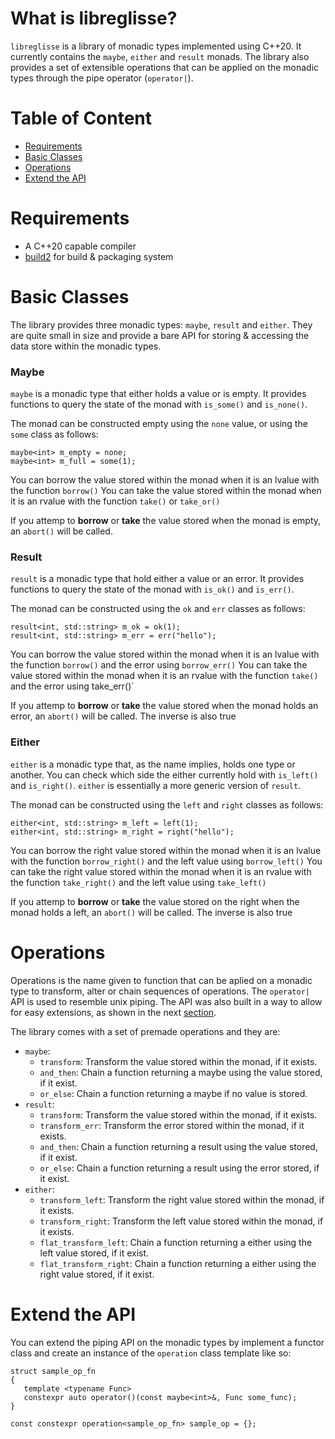# What is libreglisse?

`libreglisse` is a library of monadic types implemented using C++20. It currently contains the `maybe`, `either` and `result` monads.
The library also provides a set of extensible operations that can be applied on the monadic types through the pipe
operator (`operator|`).

# Table of Content
* [Requirements](#requirements)
* [Basic Classes](#basic-classes)
* [Operations](#operations)
* [Extend the API](#extend-the-api)

# Requirements

* A C++20 capable compiler
* [build2](https://build2.org/) for build & packaging system

# Basic Classes

The library provides three monadic types: `maybe`, `result` and `either`. They are quite small in size and provide a
bare API for storing & accessing the data store within the monadic types.

### Maybe

`maybe` is a monadic type that either holds a value or is empty. It provides functions to query the state of the monad
with `is_some()` and `is_none()`. 

The monad can be constructed empty using the `none` value, or using the `some` class as follows:
```
maybe<int> m_empty = none;
maybe<int> m_full = some(1);
```

You can borrow the value stored within the monad when it is an lvalue with the function `borrow()`
You can take the value stored within the monad when it is an rvalue with the function `take()` or `take_or()`

If you attemp to **borrow** or **take** the value stored when the monad is empty, an `abort()` will be called. 

### Result

`result` is a monadic type that hold either a value or an error. It provides functions to query the state of the monad
with `is_ok()` and `is_err()`.

The monad can be constructed using the `ok` and `err` classes as follows:
```
result<int, std::string> m_ok = ok(1);
result<int, std::string> m_err = err("hello");
```

You can borrow the value stored within the monad when it is an lvalue with the function `borrow()` and the error using
`borrow_err()`
You can take the value stored within the monad when it is an rvalue with the function `take()` and the error using
take_err()`

If you attemp to **borrow** or **take** the value stored when the monad holds an error, an `abort()` will be called. The
inverse is also true

### Either

`either` is a monadic type that, as the name implies, holds one type or another. You can check which side the either
currently hold with `is_left()` and `is_right()`. `either` is essentially a more generic version of `result`.

The monad can be constructed using the `left` and `right` classes as follows:
```
either<int, std::string> m_left = left(1);
either<int, std::string> m_right = right("hello");
```

You can borrow the right value stored within the monad when it is an lvalue with the function `borrow_right()` and the
left value using `borrow_left()`
You can take the right value stored within the monad when it is an rvalue with the function `take_right()` and the left
value using `take_left()`

If you attemp to **borrow** or **take** the value stored on the right when the monad holds a left, an `abort()` will be called. The
inverse is also true

# Operations

Operations is the name given to function that can be aplied on a monadic type to transform, alter or chain sequences of
operations. The `operator|` API is used to resemble unix piping. The API was also built in a way to allow for easy
extensions, as shown in the next [section](#extend-the-api).

The library comes with a set of premade operations  and they are:

* `maybe`:
    * `transform`: Transform the value stored within the monad, if it exists.
    * `and_then`: Chain a function returning a maybe using the value stored, if it exist.
    * `or_else`: Chain a function returning a maybe if no value is stored.
* `result`:
    * `transform`: Transform the value stored within the monad, if it exists.
    * `transform_err`: Transform the error stored within the monad, if it exists.
    * `and_then`: Chain a function returning a result using the value stored, if it exist.
    * `or_else`: Chain a function returning a result using the error stored, if it exist. 
* `either`:
    * `transform_left`: Transform the right value stored within the monad, if it exists.
    * `transform_right`: Transform the left value stored within the monad, if it exists.
    * `flat_transform_left`: Chain a function returning a either using the left value stored, if it exist.
    * `flat_transform_right`: Chain a function returning a either using the right value stored, if it exist. 

# Extend the API

You can extend the piping API on the monadic types by implement a functor class and create an instance of the
`operation` class template like so:
```
struct sample_op_fn
{
   template <typename Func>
   constexpr auto operator()(const maybe<int>&, Func some_func);
}

const constexpr operation<sample_op_fn> sample_op = {};
```
